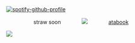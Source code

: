 ㅤㅤㅤ ㅤㅤ  [![spotify-github-profile](https://spotify-github-profile.kittinanx.com/api/view?uid=wjdes5kajmt1gqhbzctuzbgid&cover_image=true&theme=novatorem&show_offline=false&background_color=121212&interchange=false&bar_color=53b14f&bar_color_cover=false)](https://spotify-github-profile.kittinanx.com/api/view?uid=wjdes5kajmt1gqhbzctuzbgid&redirect=true)
 ㅤㅤ

ㅤㅤㅤ ㅤㅤ  ㅤㅤㅤ ㅤㅤ  straw soon ㅤㅤㅤㅤ![](https://64.media.tumblr.com/e4d8158b883d8ddbc24ddfb51c9ecc42/85694cd026e12485-3c/s75x75_c1/b04e2290e59debc87fc471bcfec477724b3bc62e.gifv) ㅤㅤㅤㅤ[atabook](https://beomran.atabook.org/) 
  ㅤ ㅤ ㅤ ㅤ

 ㅤㅤㅤ ㅤㅤ  ![](https://64.media.tumblr.com/bbb345271733bda1f9fe5c3d2b78bd21/b63f74c23b4a4769-8c/s1280x1920/e25a847be84a4bd427c52f0f1bad6b1caa11cdeb.jpg)


 
  ㅤㅤ  ㅤㅤ  ㅤㅤ  ㅤㅤ 
  
